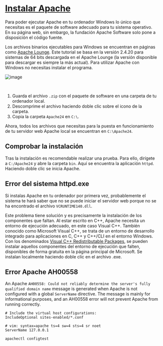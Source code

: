 # [Instalar Apache](https://www.ionos.com/es-us/digitalguide/servidores/configuracion/instala-apache-en-tu-pc/)

Para poder ejecutar Apache en tu ordenador Windows lo único que necesitas es el paquete de software adecuado para tu sistema operativo. En su página web, sin embargo, la fundación Apache Software solo pone a disposición el código fuente. 

Los archivos binarios ejecutables para Windows se encuentran en páginas como [Apache Lounge](https://www.apachelounge.com/download/). Este tutorial se basa en la versión 2.4.20 para sistemas de 64 bits descargada en el Apache Lounge (la versión disponible para descargar es siempre la más actual). Para utilizar Apache con Windows no necesitas instalar el programa.

![image](https://github.com/user-attachments/assets/c47e4d32-42a0-4d16-8750-aee2fbd61dd4)

<br />

1. Guarda el archivo `.zip` con el paquete de software en una carpeta de tu ordenador local.
2. Descomprime el archivo haciendo doble clic sobre el icono de la carpeta.
3. Copia la carpeta `Apache24` en `C:\`.

Ahora, todos los archivos que necesitas para la puesta en funcionamiento de tu servidor web Apache local se encuentran en `C:\Apache24`.

## Comprobar la instalación
Tras la instalación es recomendable realizar una prueba. Para ello, dirígete a `C:/Apache24` y abre la carpeta `bin`. Aquí se encuentra la aplicación `httpd`. Haciendo doble clic se inicia Apache.


## Error del sistema httpd.exe
Si instalas Apache en tu ordenador por primera vez, probablemente el sistema te hará saber que no se puede iniciar el servidor web porque no se ha encontrado el archivo `VCRUNTIME140.dll`.

Este problema tiene solución y es precisamente la instalación de los componentes que faltan. Al estar escrito en C++, Apache necesita un entorno de ejecución adecuado, en este caso Visual C++. También conocido como Microsoft Visual C++, se trata de un entorno de desarrollo integrado para aplicaciones en C, C++ y C++/CLI en el entorno Windows. Con los denominados [Visual C++ Redistributable Packages](https://www.microsoft.com/es-es/download/details.aspx?id=48145), se pueden instalar aquellos componentes del entorno de ejecución que falten, disponibles de forma gratuita en la página principal de Microsoft. Se instalan localmente haciendo doble clic en el archivo .exe.


## Error Apache AH00558
An Apache `AH00558: Could not reliably determine the server's fully qualified domain name` message is generated when Apache is not configured with a global `ServerName` directive. The message is mainly for informational purposes, and an AH00558 error will not prevent Apache from running correctly.

```
# Include the virtual host configurations:
IncludeOptional sites-enabled/*.conf

# vim: syntax=apache ts=4 sw=4 sts=4 sr noet
ServerName 127.0.0.1
```

```
apachectl configtest
```
